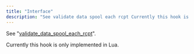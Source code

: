 ```yaml
---
title: "Interface"
description: "See validate data spool each rcpt Currently this hook is only implemented in Lua..."
---
```


See "[validate_data_spool_each_rcpt](/momentum/3/3-api/hooks-core-validate-data-spool-each-rcpt)".

Currently this hook is only implemented in Lua.
